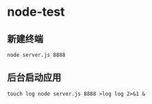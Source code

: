# node-test
## 新建终端  
```
node server.js 8888
```
## 后台启动应用
```
touch log node server.js 8888 >log log 2>&1 &
```
